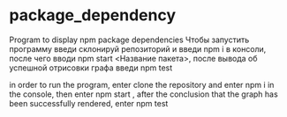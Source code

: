 # package_dependency
Program to display npm package dependencies
Чтобы запустить программу введи склонируй репозиторий и введи npm i в консоли, после чего вводи npm start <Название пакета>, после вывода об успешной отрисовки графа введи npm test

in order to run the program, enter clone the repository and enter npm i in the console, then enter npm start <Package name>, after the conclusion that the graph has been successfully rendered, enter npm test
